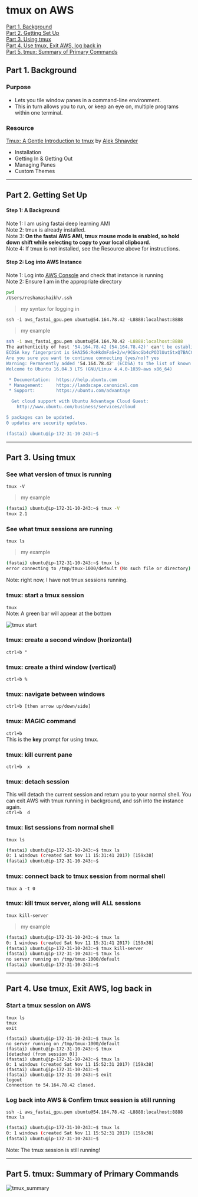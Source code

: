 # tmux on AWS

[Part 1.  Background](#section-a)  
[Part 2.  Getting Set Up](#section-b)  
[Part 3.  Using tmux](#section-c)  
[Part 4.  Use tmux, Exit AWS, log back in](#section-d)  
[Part 5.  tmux:  Summary of Primary Commands](#section-e)  


## <a name="section-a"></a>Part 1.  Background


### Purpose
* Lets you tile window panes in a command-line environment.
* This in turn allows you to run, or keep an eye on, multiple programs within one terminal.

### Resource
[Tmux: A Gentle Introduction to tmux](https://hackernoon.com/a-gentle-introduction-to-tmux-8d784c404340) by [Alek Shnayder](https://alekshnayder.com)
* Installation
* Getting In & Getting Out
* Managing Panes
* Custom Themes

---
## <a name="section-b"></a>Part 2.  Getting Set Up

#### Step 1:  A Background
Note 1:  I am using fastai deep learning AMI  
Note 2:  tmux is already installed.  
Note 3:  **On the fastai AWS AMI, tmux mouse mode is enabled, so hold down shift while selecting to copy to your local clipboard.**  
Note 4:  If tmux is not installed, see the Resource above for instructions.

#### Step 2:  Log into AWS Instance
Note 1:  Log into [AWS Console](http://console.aws.amazon.com/ ) and check that instance is running  
Note 2:  Ensure I am in the appropriate directory  

```bash
pwd
/Users/reshamashaikh/.ssh
```
>my syntax for logging in 
```
ssh -i aws_fastai_gpu.pem ubuntu@54.164.78.42 -L8888:localhost:8888   
```
>my example
```bash
ssh -i aws_fastai_gpu.pem ubuntu@54.164.78.42 -L8888:localhost:8888 
The authenticity of host '54.164.78.42 (54.164.78.42)' can't be established.
ECDSA key fingerprint is SHA256:RoHkdmFaS+2/w/9CGncGb4cPO3lUutStxQ7BACCzopI.
Are you sure you want to continue connecting (yes/no)? yes
Warning: Permanently added '54.164.78.42' (ECDSA) to the list of known hosts.
Welcome to Ubuntu 16.04.3 LTS (GNU/Linux 4.4.0-1039-aws x86_64)

 * Documentation:  https://help.ubuntu.com
 * Management:     https://landscape.canonical.com
 * Support:        https://ubuntu.com/advantage

  Get cloud support with Ubuntu Advantage Cloud Guest:
    http://www.ubuntu.com/business/services/cloud

5 packages can be updated.
0 updates are security updates.

(fastai) ubuntu@ip-172-31-10-243:~$ 
```

---

## <a name="section-c"></a>Part 3.  Using tmux

### See what version of tmux is running
```tmux -V```
>my example
```bash
(fastai) ubuntu@ip-172-31-10-243:~$ tmux -V
tmux 2.1
```

### See what tmux sessions are running
```tmux ls```  
>my example
```bash
(fastai) ubuntu@ip-172-31-10-243:~$ tmux ls
error connecting to /tmp/tmux-1000/default (No such file or directory)
```
Note:  right now, I have not tmux sessions running.  


### tmux:  start a tmux session
```tmux```  
Note:  A green bar will appear at the bottom  

![tmux start](images/tmux_start.png)


### tmux: create a second window (horizontal)
```ctrl+b "```   

### tmux: create a third window (vertical)
```ctrl+b %```  

### tmux:  navigate between windows
```ctrl+b [then arrow up/down/side]```

### tmux:  MAGIC command
```ctrl+b```  
This is the **key** prompt for using tmux.  

### tmux: kill current pane
```ctrl+b  x```  

### tmux: detach session
This will detach the current session and return you to your normal shell.  You can exit AWS with tmux running in background, and ssh into the instance again.  
```ctrl+b  d```  

### tmux:  list sessions from normal shell
```tmux ls```  
```bash
(fastai) ubuntu@ip-172-31-10-243:~$ tmux ls
0: 1 windows (created Sat Nov 11 15:31:41 2017) [159x38]
(fastai) ubuntu@ip-172-31-10-243:~$ 
```

### tmux:  connect back to tmux session from normal shell
```tmux a -t 0```


### tmux: kill tmux server, along will ALL sessions
```tmux kill-server```
>my example
```bash
(fastai) ubuntu@ip-172-31-10-243:~$ tmux ls
0: 1 windows (created Sat Nov 11 15:31:41 2017) [159x38]
(fastai) ubuntu@ip-172-31-10-243:~$ tmux kill-server
(fastai) ubuntu@ip-172-31-10-243:~$ tmux ls
no server running on /tmp/tmux-1000/default
(fastai) ubuntu@ip-172-31-10-243:~$ 
```

---
## <a name="section-d"></a>Part 4.  Use tmux, Exit AWS, log back in

### Start a tmux session on AWS
```tmux ls```  
```tmux```  
```exit```  

```
(fastai) ubuntu@ip-172-31-10-243:~$ tmux ls
no server running on /tmp/tmux-1000/default
(fastai) ubuntu@ip-172-31-10-243:~$ tmux
[detached (from session 0)]
(fastai) ubuntu@ip-172-31-10-243:~$ tmux ls
0: 1 windows (created Sat Nov 11 15:52:31 2017) [159x38]
(fastai) ubuntu@ip-172-31-10-243:~$ 
(fastai) ubuntu@ip-172-31-10-243:~$ exit
logout
Connection to 54.164.78.42 closed.
```

### Log back into AWS & Confirm tmux session is still running
```ssh -i aws_fastai_gpu.pem ubuntu@54.164.78.42 -L8888:localhost:8888```  
```tmux ls```  
```bash
(fastai) ubuntu@ip-172-31-10-243:~$ tmux ls
0: 1 windows (created Sat Nov 11 15:52:31 2017) [159x38]
(fastai) ubuntu@ip-172-31-10-243:~$ 
```
Note:  The tmux session is still running!

---
## <a name="section-e"></a>Part 5.  tmux:  Summary of Primary Commands
![tmux_summary](images/tmux_summary.png)




